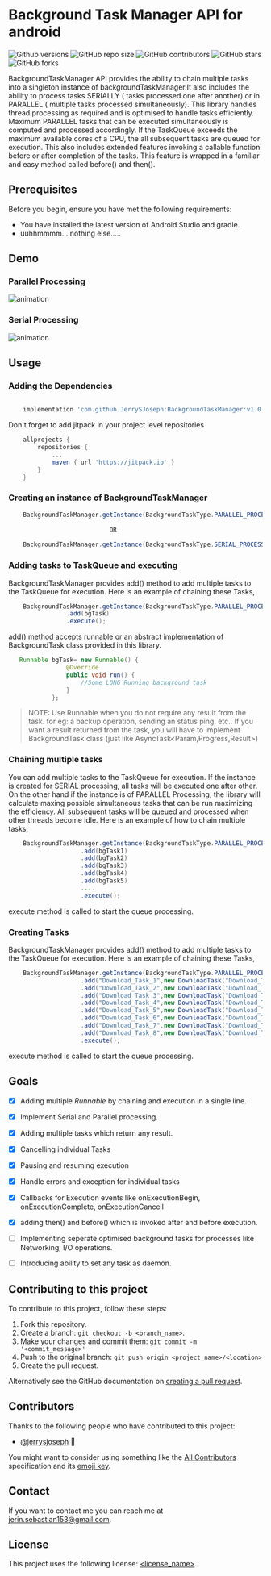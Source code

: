 # Background Task Manager API for android

<!--- These are examples. See https://shields.io for others or to customize this set of shields. You might want to include dependencies, project status and licence info here --->
![Github versions](https://img.shields.io/github/v/release/jerrysjoseph/BackgroundTaskManager?include_prereleases)
![GitHub repo size](https://img.shields.io/github/repo-size/jerrysjoseph/BackgroundTaskManager)
![GitHub contributors](https://img.shields.io/github/contributors/jerrysjoseph/BackgroundTaskManager)
![GitHub stars](https://img.shields.io/github/stars/jerrysjoseph/BackgroundTaskManager?style=social)
![GitHub forks](https://img.shields.io/github/forks/jerrysjoseph/BackgroundTaskManager?style=social)

BackgroundTaskManager API provides the ability to chain multiple tasks into a singleton instance of backgroundTaskManager.It also includes the ability to process tasks SERIALLY ( tasks processed one after another) or in PARALLEL ( multiple tasks processed simultaneously).
This library handles thread processing as required and is optimised to handle tasks efficiently. Maximum PARALLEL tasks that can be executed simultaneously is computed and processed accordingly. 
If the TaskQueue exceeds the maximum available cores of a CPU, the all subsequent tasks are queued for execution. 
This also includes extended features invoking a callable function before or after completion of the tasks. This feature is wrapped in a familiar and easy method called before() and then().



## Prerequisites

Before you begin, ensure you have met the following requirements:
<!--- These are just example requirements. Add, duplicate or remove as required --->
* You have installed the latest version of Android Studio and gradle.
* uuhhmmmm...  nothing else.....

## Demo

### Parallel Processing

![animation](gifs/backgroundTaskManager2.gif)

### Serial Processing

![animation](gifs/backgroundTaskManager2.gif)


## Usage

### Adding the Dependencies

```gradle

    implementation 'com.github.JerrySJoseph:BackgroundTaskManager:v1.0.1-alpha'

```

Don't forget to add jitpack in your project level repositories

```gradle
    allprojects {
        repositories {
            ...
            maven { url 'https://jitpack.io' }
        }
    }
```

### Creating an instance of BackgroundTaskManager

```java
    BackgroundTaskManager.getInstance(BackgroundTaskType.PARALLEL_PROCESSING) //for running tasks simultaneously
    
                            OR
    
    BackgroundTaskManager.getInstance(BackgroundTaskType.SERIAL_PROCESSING)  // for runnning tasks one after other
```

### Adding tasks to TaskQueue and executing

BackgroundTaskManager provides add() method to add multiple tasks to the TaskQueue for execution. Here is an example of chaining these Tasks,

```java
    BackgroundTaskManager.getInstance(BackgroundTaskType.PARALLEL_PROCESSING)
                .add(bgTask)
                .execute();
```

add() method accepts runnable or an abstract implementation of BackgroundTask class provided in this library.

```java
   Runnable bgTask= new Runnable() {
                @Override
                public void run() {
                    //Some LONG Running background task
                }
            };
```
> NOTE: 
> Use Runnable when you do not require any result from the task. for eg: a backup operation, sending an status ping, etc..
> If you want a result returned from the task, you will have to implement BackgroundTask class (just like AsyncTask<Param,Progress,Result>)



### Chaining multiple tasks

You can add multiple tasks to the TaskQueue for execution. If the instance is created for SERIAL processing, all tasks will be executed one after other. On the other hand if the instance is of PARALLEL Processing, the library will calculate maxing possible simultaneous tasks that can be run maximizing the efficiency. All subsequent tasks will be queued and processed when other threads become idle.
Here is an example of how to chain multiple tasks,

```java
    BackgroundTaskManager.getInstance(BackgroundTaskType.PARALLEL_PROCESSING)
                    .add(bgTask1)
                    .add(bgTask2)
                    .add(bgTask3)
                    .add(bgTask4)
                    .add(bgTask5)
                    ....
                    .execute();
```

execute method is called to start the queue processing.

### Creating Tasks



BackgroundTaskManager provides add() method to add multiple tasks to the TaskQueue for execution. Here is an example of chaining these Tasks,

```java
    BackgroundTaskManager.getInstance(BackgroundTaskType.PARALLEL_PROCESSING)
                    .add("Download_Task_1",new DownloadTask("Download_Task_1","param1","param2","param3"))
                    .add("Download_Task_2",new DownloadTask("Download_Task_2","param1","param2","param3"))
                    .add("Download_Task_3",new DownloadTask("Download_Task_3","param1","param2","param3"))
                    .add("Download_Task_4",new DownloadTask("Download_Task_4","param1","param2","param3"))
                    .add("Download_Task_5",new DownloadTask("Download_Task_5","param1","param2","param3"))
                    .add("Download_Task_6",new DownloadTask("Download_Task_6","param1","param2","param3"))
                    .add("Download_Task_7",new DownloadTask("Download_Task_7","param1","param2","param3"))
                    .add("Download_Task_8",new DownloadTask("Download_Task_8","param1","param2","param3"))
                    .execute();
```

execute method is called to start the queue processing.

## Goals
- [x] Adding multiple _Runnable_ by chaining and execution in a single line.
- [x] Implement Serial and Parallel processing.
- [x] Adding multiple tasks which return any result.
- [x] Cancelling individual Tasks
- [x] Pausing and resuming execution
- [x] Handle errors and exception for individual tasks
- [x] Callbacks for Execution events like onExecutionBegin, onExecutionComplete, onExecutionCancell 
- [x] adding then() and before() which is invoked after and before execution.
- [ ] Implementing seperate optimised background tasks for processes like Networking, I/O operations.
- [ ] Introducing ability to set any task as daemon.


## Contributing to this project
<!--- If your README is long or you have some specific process or steps you want contributors to follow, consider creating a separate CONTRIBUTING.md file--->
To contribute to this project, follow these steps:

1. Fork this repository.
2. Create a branch: `git checkout -b <branch_name>`.
3. Make your changes and commit them: `git commit -m '<commit_message>'`
4. Push to the original branch: `git push origin <project_name>/<location>`
5. Create the pull request.

Alternatively see the GitHub documentation on [creating a pull request](https://help.github.com/en/github/collaborating-with-issues-and-pull-requests/creating-a-pull-request).

## Contributors

Thanks to the following people who have contributed to this project:

* [@jerrysjoseph](https://github.com/JerrySJoseph) 📖

You might want to consider using something like the [All Contributors](https://github.com/all-contributors/all-contributors) specification and its [emoji key](https://allcontributors.org/docs/en/emoji-key).

## Contact

If you want to contact me you can reach me at <jerin.sebastian153@gmail.com>.

## License
<!--- If you're not sure which open license to use see https://choosealicense.com/--->

This project uses the following license: [<license_name>](<link>).
